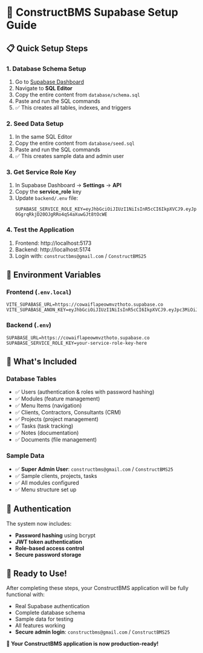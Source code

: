 # 🚀 ConstructBMS Supabase Setup Guide

## 📋 **Quick Setup Steps**

### **1. Database Schema Setup**
1. Go to [Supabase Dashboard](https://supabase.com/dashboard/project/cowaiflapeowmvzthoto)
2. Navigate to **SQL Editor**
3. Copy the entire content from `database/schema.sql`
4. Paste and run the SQL commands
5. ✅ This creates all tables, indexes, and triggers

### **2. Seed Data Setup**
1. In the same SQL Editor
2. Copy the entire content from `database/seed.sql`
3. Paste and run the SQL commands
4. ✅ This creates sample data and admin user

### **3. Get Service Role Key**
1. In Supabase Dashboard → **Settings** → **API**
2. Copy the **service_role** key
3. Update `backend/.env` file:
   ```
   SUPABASE_SERVICE_ROLE_KEY=eyJhbGciOiJIUzI1NiIsInR5cCI6IkpXVCJ9.eyJpc3MiOiJzdXBhYmFzZSIsInJlZiI6ImNvd2FpZmxhcGVvd212enRob3RvIiwicm9sZSI6InNlcnZpY2Vfcm9sZSIsImlhdCI6MTc1NTkzMDU0MywiZXhwIjoyMDcxNTA2NTQzfQ.11Tn8qDb-0GgrqRkjD20OJgRRo4qS4aXuwGJt8tOcWE
   ```

### **4. Test the Application**
1. Frontend: http://localhost:5173
2. Backend: http://localhost:5174
3. Login with: `constructbms@gmail.com` / `ConstructBMS25`

## 🔧 **Environment Variables**

### **Frontend** (`.env.local`)
```
VITE_SUPABASE_URL=https://cowaiflapeowmvzthoto.supabase.co
VITE_SUPABASE_ANON_KEY=eyJhbGciOiJIUzI1NiIsInR5cCI6IkpXVCJ9.eyJpc3MiOiJzdXBhYmFzZSIsInJlZiI6ImNvd2FpZmxhcGVvd212enRob3RvIiwicm9sZSI6ImFub24iLCJpYXQiOjE3NTU5MzA1NDMsImV4cCI6MjA3MTUwNjU0M30.w5vwGZP0XXYPjZ6HETgwEtHiJGLIzFEoi2Pgz2MDBs4
```

### **Backend** (`.env`)
```
SUPABASE_URL=https://cowaiflapeowmvzthoto.supabase.co
SUPABASE_SERVICE_ROLE_KEY=your-service-role-key-here
```

## 🎯 **What's Included**

### **Database Tables**
- ✅ Users (authentication & roles with password hashing)
- ✅ Modules (feature management)
- ✅ Menu Items (navigation)
- ✅ Clients, Contractors, Consultants (CRM)
- ✅ Projects (project management)
- ✅ Tasks (task tracking)
- ✅ Notes (documentation)
- ✅ Documents (file management)

### **Sample Data**
- ✅ **Super Admin User**: `constructbms@gmail.com` / `ConstructBMS25`
- ✅ Sample clients, projects, tasks
- ✅ All modules configured
- ✅ Menu structure set up

## 🔐 **Authentication**

The system now includes:
- **Password hashing** using bcrypt
- **JWT token authentication**
- **Role-based access control**
- **Secure password storage**

## 🚀 **Ready to Use!**

After completing these steps, your ConstructBMS application will be fully functional with:
- Real Supabase authentication
- Complete database schema
- Sample data for testing
- All features working
- **Secure admin login**: `constructbms@gmail.com` / `ConstructBMS25`

**🎉 Your ConstructBMS application is now production-ready!**
